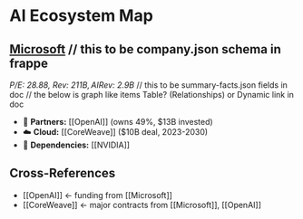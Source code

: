 # AI Ecosystem Map

## [Microsoft](./companies/microsoft.md)  // this to be company.json schema in frappe
*P/E: 28.88, Rev: $211B, AI Rev: ~$2.9B*  // this to be summary-facts.json fields in doc
// the below is graph like items Table? (Relationships) or Dynamic link in doc
- 🤝 **Partners:** [[OpenAI]] (owns 49%, $13B invested) 
- ☁️ **Cloud:** [[CoreWeave]] ($10B deal, 2023-2030)
- 🔗 **Dependencies:** [[NVIDIA]]

## Cross-References
- [[OpenAI]] ← funding from [[Microsoft]]
- [[CoreWeave]] ← major contracts from [[Microsoft]], [[OpenAI]]